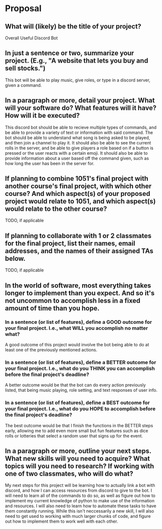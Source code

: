 # Proposal

## What will (likely) be the title of your project?

Overall Useful Discord Bot

## In just a sentence or two, summarize your project. (E.g., "A website that lets you buy and sell stocks.")

This bot will be able to play music, give roles, or type in a discord server, given a command.

## In a paragraph or more, detail your project. What will your software do? What features will it have? How will it be executed?

This discord bot should be able to recieve multiple types of commands, and be able to provide a variety of text or information with said command. The bot should be able to understand what song is being asked to be played, and then join a channel to play it. It should also be able to see the current rolls in the server, and be able to give players a role based on if a button is pressed or the user reacts with a certain emoji. It should also be able to provide information about a user based off the command given, such as how long the user has been in the server for. 

## If planning to combine 1051's final project with another course's final project, with which other course? And which aspect(s) of your proposed project would relate to 1051, and which aspect(s) would relate to the other course?

TODO, if applicable

## If planning to collaborate with 1 or 2 classmates for the final project, list their names, email addresses, and the names of their assigned TAs below.

TODO, if applicable

## In the world of software, most everything takes longer to implement than you expect. And so it's not uncommon to accomplish less in a fixed amount of time than you hope.

### In a sentence (or list of features), define a GOOD outcome for your final project. I.e., what WILL you accomplish no matter what?

A good outcome of this project would involve the bot being able to do at least one of the previously mentioned actions.

### In a sentence (or list of features), define a BETTER outcome for your final project. I.e., what do you THINK you can accomplish before the final project's deadline?

A better outcome would be that the bot can do every action previously listed, that being music playing, role setting, and text responses of user info.

### In a sentence (or list of features), define a BEST outcome for your final project. I.e., what do you HOPE to accomplish before the final project's deadline?

The best outcome would be that I finish the functions in the BETTER steps early, allowing me to add even more small but fun features such as dice rolls or lotteries that select a random user that signs up for the event.

## In a paragraph or more, outline your next steps. What new skills will you need to acquire? What topics will you need to research? If working with one of two classmates, who will do what?

My next steps for this project will be learning how to actually link a bot with discord, and how I can access resources from discord to give to the bot. I will need to learn all of the commands to do so, as well as figure out how to implement my current knowledge of python to make use of the information and resources. I will also need to learn how to automate these tasks to have them constantly running. While this isn't neccessarily a new skill, I will also need to get used to working with much larger chunks of code, and figure out how to implement them to work well with each other.
